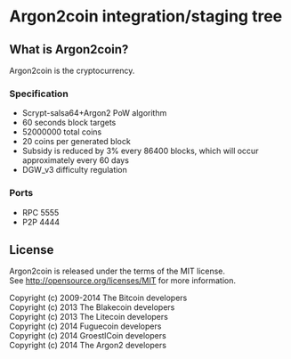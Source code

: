Argon2coin integration/staging tree
================================  
What is Argon2coin? 
----------------
  
Argon2coin is the cryptocurrency.  

  
### Specification 
 - Scrypt-salsa64+Argon2 PoW algorithm 
 - 60 seconds block targets 
 - 52000000 total coins 
 - 20 coins per generated block 
 - Subsidy is reduced by 3% every 86400 blocks, which will occur approximately every 60 days
 - DGW_v3 difficulty regulation 

### Ports 
 - RPC 5555
 - P2P 4444

License 
-------

Argon2coin is released under the terms of the MIT license.  
See http://opensource.org/licenses/MIT for more information.  

Copyright (c) 2009-2014 The Bitcoin developers  
Copyright (c) 2013 The Blakecoin developers  
Copyright (c) 2013 The Litecoin developers  
Copyright (c) 2014 Fuguecoin developers  
Copyright (c) 2014 GroestlCoin developers  
Copyright (c) 2014 The Argon2 developers  
